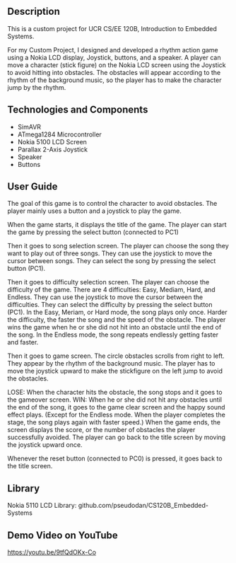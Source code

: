 ## Description

This is a custom project for UCR CS/EE 120B, Introduction to Embedded Systems.

For my Custom Project, I designed and developed a rhythm action game using a Nokia LCD display, Joystick, buttons, and a speaker. A player can move a character (stick figure) on the Nokia LCD screen using the Joystick to avoid hitting into obstacles. The obstacles will appear according to the rhythm of the background music, so the player has to make the character jump by the rhythm.


## Technologies and Components
- SimAVR
- ATmega1284 Microcontroller
- Nokia 5100 LCD Screen
- Parallax 2-Axis Joystick
- Speaker
- Buttons

## User Guide

The goal of this game is to control the character to avoid obstacles. The player mainly uses a button and a joystick to play the game.

When the game starts, it displays the title of the game. The player can start the game by pressing the select button (connected to PC1)

Then it goes to song selection screen. The player can choose the song they want to play out of three songs. They can use the joystick to move the cursor between songs. They can select the song by pressing the select button (PC1).

Then it goes to difficulty selection screen. The player can choose the difficulty of the game. There are 4 difficulties: Easy, Mediam, Hard, and Endless. 
They can use the joystick to move the cursor between the difficulties. They can select the difficulty by pressing the select button (PC1).
In the Easy, Meriam, or Hard mode, the song plays only once. Harder the difficulty, the faster the song and the speed of the obstacle. The player wins the game when he or she did not hit into an obstacle until the end of the song.
In the Endless mode, the song repeats endlessly getting faster and faster. 

Then it goes to game screen. The circle obstacles scrolls from right to left. They appear by the rhythm of the background music. The player has to move the joystick upward to make the stickfigure on the left jump to avoid the obstacles. 

LOSE: When the character hits the obstacle, the song stops and it goes to the gameover screen. 
WIN: When he or she did not hit any obstacles until the end of the song, it goes to the game clear screen and the happy sound effect plays. (Except for the Endless mode. When the player completes the stage, the song plays again with faster speed.)
When the game ends, the screen displays the score, or the number of obstacles the player successfully avoided. The player can go back to the title screen by moving the joystick upward once.

Whenever the reset button (connected to PC0) is pressed, it goes back to the title screen.

## Library
Nokia 5110 LCD Library: github.com/pseudodan/CS120B_Embedded-Systems

## Demo Video on YouTube
https://youtu.be/9tfQdOKx-Co
